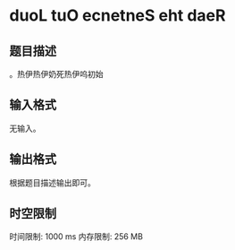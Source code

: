 # duoL tuO ecnetneS eht daeR

## 题目描述

。热伊热伊奶死热伊呜初始

## 输入格式

无输入。

## 输出格式

根据题目描述输出即可。

## 时空限制

时间限制: 1000 ms
内存限制: 256 MB
